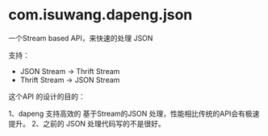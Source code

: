 com.isuwang.dapeng.json 
==

一个Stream based API，来快速的处理 JSON

支持：
- JSON Stream -> Thrift Stream
- Thrift Stream -> JSON Stream

这个API 的设计的目的：

1、dapeng 支持高效的 基于Stream的JSON 处理，性能相比传统的API会有极速提升。
2、之前的 JSON 处理代码写的不是很好。
